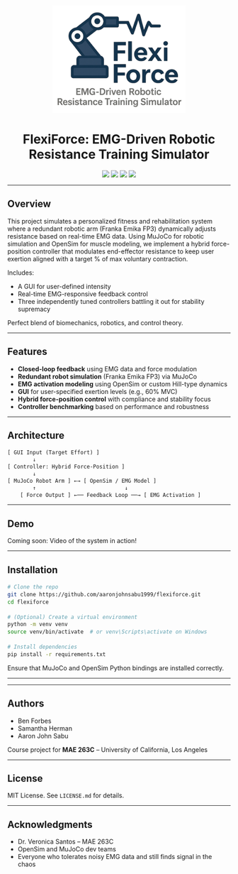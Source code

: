 <p align="center">
  <img src="flexiforce-logo.png" alt="FlexiForce Logo" width="300"/>
</p>

<h1 align="center">FlexiForce: EMG-Driven Robotic Resistance Training Simulator</h1>

<p align="center">
  <img src="https://img.shields.io/badge/Python-3.10-blue?logo=python"/>
  <img src="https://img.shields.io/badge/code%20style-black-000000.svg?style=flat&logo=python"/>
  <img src="https://img.shields.io/badge/MuJoCo-enabled-orange?logo=robotframework"/>
  <img src="https://img.shields.io/badge/OpenSim-integrated-lightgrey?logo=opensourceinitiative"/>
</p>

---

## Overview

This project simulates a personalized fitness and rehabilitation system where a redundant robotic arm (Franka Emika FP3) dynamically adjusts resistance based on real-time EMG data. Using MuJoCo for robotic simulation and OpenSim for muscle modeling, we implement a hybrid force-position controller that modulates end-effector resistance to keep user exertion aligned with a target % of max voluntary contraction. 

Includes:
- A GUI for user-defined intensity
- Real-time EMG-responsive feedback control
- Three independently tuned controllers battling it out for stability supremacy

Perfect blend of biomechanics, robotics, and control theory.

---

## Features

- **Closed-loop feedback** using EMG data and force modulation
- **Redundant robot simulation** (Franka Emika FP3) via MuJoCo
- **EMG activation modeling** using OpenSim or custom Hill-type dynamics
- **GUI** for user-specified exertion levels (e.g., 60% MVC)
- **Hybrid force-position control** with compliance and stability focus
- **Controller benchmarking** based on performance and robustness

---

## Architecture

```
[ GUI Input (Target Effort) ] 
        ↓ 
[ Controller: Hybrid Force-Position ]
        ↓
[ MuJoCo Robot Arm ] ←→ [ OpenSim / EMG Model ]
        ↑                            ↓
    [ Force Output ] ←── Feedback Loop ──→ [ EMG Activation ]
```

---

## Demo

Coming soon: Video of the system in action!

---

## Installation

```bash
# Clone the repo
git clone https://github.com/aaronjohnsabu1999/flexiforce.git
cd flexiforce

# (Optional) Create a virtual environment
python -m venv venv
source venv/bin/activate  # or venv\Scripts\activate on Windows

# Install dependencies
pip install -r requirements.txt
```

Ensure that MuJoCo and OpenSim Python bindings are installed correctly.

---

<!-- ## Project Structure

```
flexiforce/
├── controller/         # Hybrid control logic
├── gui/                # User interface (PyQt or Tkinter)
├── mujoco_sim/         # Robot simulation (Franka Emika FP3)
├── emg_model/          # OpenSim interface or custom EMG model
├── results/            # Plots and Gantt chart
├── requirements.txt
└── README.md
``` -->

---

## Authors

- Ben Forbes  
- Samantha Herman  
- Aaron John Sabu  

Course project for **MAE 263C** – University of California, Los Angeles

---

## License

MIT License. See `LICENSE.md` for details.

---

## Acknowledgments

- Dr. Veronica Santos – MAE 263C
- OpenSim and MuJoCo dev teams
- Everyone who tolerates noisy EMG data and still finds signal in the chaos
